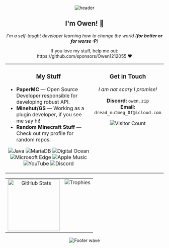 <p align="center">
  <img 
       src="https://capsule-render.vercel.app/api?type=waving&color=gradient&height=180&section=header&text=Hey%20There!&fontSize=50&fontAlignY=35&animation=fadeIn&fontColor=ffffff" 
       alt="header" 
  />
</p>


<h2 align="center">I'm Owen! 👋</h2>
<p align="center">
  <em>
    I'm a self-taught developer learning how to change the world (<strong>for better or for worse :P</strong>)
  </em>
</p>

<p align="center">
  If you love my stuff, help me out: https://github.com/sponsors/Owen1212055 ❤️
</p>

<table width="100%">
  <tr>
    <td width="70%" valign="top">
      <h3 align="center">My Stuff</h3>
      <ul>
        <li><strong>PaperMC</strong> — Open Source Developer responsible for developing robust API.</li>
        <li><strong>Minehut/GS</strong> — Working as a plugin developer, if you see me say hi!</li>
       <li><strong>Random Minecraft Stuff</strong> — Check out my profile for random repos.</li>
      </ul>
      <p align="center">
        <!-- Tech / Fun badges here -->
        <img src="https://img.shields.io/badge/Java-ED8B00?style=for-the-badge&logo=java&logoColor=white" alt="Java" />
        <img src="https://img.shields.io/badge/MariaDB-003545?style=for-the-badge&logo=mariadb&logoColor=white" alt="MariaDB" />
        <img src="https://img.shields.io/badge/Digital_Ocean-0080FF?style=for-the-badge&logo=DigitalOcean&logoColor=white" alt="Digital Ocean" />
        <img src="https://img.shields.io/badge/Microsoft_Edge-0078D7?style=for-the-badge&logo=Microsoft-edge&logoColor=white" alt="Microsoft Edge" />
        <img src="https://img.shields.io/badge/Apple_Music-F34E68?style=for-the-badge&logo=apple%20music&logoColor=white" alt="Apple Music" />
        <img src="https://img.shields.io/badge/YouTube-FF0000?style=for-the-badge&logo=youtube&logoColor=white" alt="YouTube" />
        <img src="https://img.shields.io/badge/Discord-7289DA?style=for-the-badge&logo=discord&logoColor=white" alt="Discord" />
      </p>
    </td>
    <td width="30%" valign="top">
      <h3 align="center">Get in Touch</h3>
      <p align="center">
       <em>
        I am not scary I promise!
      </em>
      </p>
      <p align="center">
        <strong>Discord:</strong> <code>owen.zip</code><br/>
        <strong>Email:</strong> <code>dread_nutmeg_0f@icloud.com</code>
      </p>
      <p align="center">
        <img 
             src="https://komarev.com/ghpvc/?username=Owen1212055&style=flat-square&color=blue" 
             alt="Visitor Count" 
        />
      </p>
    </td>
  </tr>
</table>

<div align="center">
  <table>
    <tr>
      <td valign="top" align="center">
        <img 
             src="https://github-readme-stats.vercel.app/api?username=Owen1212055&count_private=true&show_icons=true&theme=white&hide_border=true" 
             alt="GitHub Stats" 
             height="165" 
        />
      </td>
      <td valign="top" align="center">
        <img 
             src="https://github-profile-trophy.vercel.app/?username=Owen1212055&theme=white&no-frame=true&row=2&column=3" 
             alt="Trophies" 
        />
      </td>
    </tr>
  </table>
</div>
<p align="center">
  <img 
       src="https://capsule-render.vercel.app/api?type=waving&color=gradient&height=100&section=footer" 
       alt="Footer wave" 
  />
</p>
